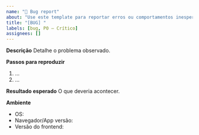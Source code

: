 ```yaml
---
name: "🐞 Bug report"
about: "Use este template para reportar erros ou comportamentos inesperados"
title: "[BUG] "
labels: [bug, P0 – Crítico]
assignees: []
---
```

**Descrição**
Detalhe o problema observado.

**Passos para reproduzir**
1. …
2. …

**Resultado esperado**
O que deveria acontecer.

**Ambiente**
- OS: 
- Navegador/App versão: 
- Versão do frontend: 
